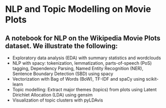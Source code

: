 # NLP and Topic Modelling on Movie Plots

## A notebook for NLP on the Wikipedia Movie Plots dataset. We illustrate the following:

- Exploratory data analysis (EDA) with summary statistics and wordclouds
- NLP with spacy: tokenization, lemmatization, parts-of-speech (PoS) tagging, Dependency Parsing, Named Entity Recognition (NER), Sentence Boundary Detection (SBD) using spacy
- Vectorization with Bag of Words (BoW), TF-IDF and spaCy using scikit-learn
- Topic modelling: Extract major themes (topics) from plots using Latent Dirichlet Allocation (LDA) using gensim
- Visualization of topic clusters with pyLDAvis